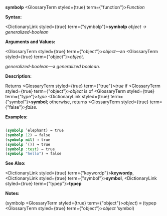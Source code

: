 **symbolp** <GlossaryTerm styled={true} term={"function"}><i>Function</i></GlossaryTerm> 



**Syntax:** 



<DictionaryLink styled={true} term={"symbolp"}><b>symbolp</b></DictionaryLink> *object → generalized-boolean* 



**Arguments and Values:** 



<GlossaryTerm styled={true} term={"object"}><i>object</i></GlossaryTerm>—an <GlossaryTerm styled={true} term={"object"}><i>object</i></GlossaryTerm>. 



*generalized-boolean*—a *generalized boolean*. 



**Description:** 



Returns <GlossaryTerm styled={true} term={"true"}><i>true</i></GlossaryTerm> if <GlossaryTerm styled={true} term={"object"}><i>object</i></GlossaryTerm> is of <GlossaryTerm styled={true} term={"type"}><i>type</i></GlossaryTerm> <DictionaryLink styled={true} term={"symbol"}><b>symbol</b></DictionaryLink>; otherwise, returns <GlossaryTerm styled={true} term={"false"}><i>false</i></GlossaryTerm>. 



**Examples:**
```lisp

(symbolp ’elephant) → true 
(symbolp 12) → false 
(symbolp nil) → true 
(symbolp ’()) → true 
(symbolp :test) → true 
(symbolp "hello") → false 

```
**See Also:** 



<DictionaryLink styled={true} term={"keywordp"}><b>keywordp</b></DictionaryLink>, <DictionaryLink styled={true} term={"symbol"}><b>symbol</b></DictionaryLink>, <DictionaryLink styled={true} term={"typep"}><b>typep</b></DictionaryLink> 







 



 



**Notes:** 



(symbolp <GlossaryTerm styled={true} term={"object"}><i>object</i></GlossaryTerm>) *≡* (typep <GlossaryTerm styled={true} term={"object"}><i>object</i></GlossaryTerm> ’symbol) 



